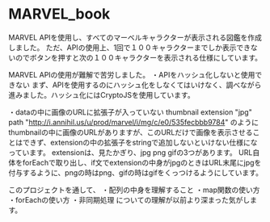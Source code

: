# MARVEL_book
MARVEL APIを使用し、すべてのマーベルキャラクターが表示される図鑑を作成しました。
ただ、APIの使用上、1回で１００キャラクターまでしか表示できないのでボタンを押すと次の１００キャラクターを表示される仕様にしています。

MARVEL APIの使用が難解で苦労しました。
・APIをハッシュ化しないと使用できない
まず、APIを使用するのにハッシュ化をしなくてはいけなく、調べながら進みました。ハッシュ化にはCryptoJSを使用しています。

・dataの中に画像のURLに拡張子が入っていない
thumbnail
extension
"jpg"
path
"http://i.annihil.us/u/prod/marvel/i/mg/c/e0/535fecbbb9784"
のようにthumbnailの中に画像のURLがありますが、このURLだけで画像を表示させることはできず、extensionの中の拡張子をstringで追加しないといけない仕様になっています。
extensionは、見たかぎり、jpg png gifの3つがあります。
URL自体をforEachで取り出し、if文でextensionの中身がjpgのときはURL末尾にjpgを付与するように、pngの時はpng、gifの時はgifをくっつけるようにしています。


このプロジェクトを通して、
・配列の中身を理解すること
・map関数の使い方
・forEachの使い方
・非同期処理
についての理解が以前より深まった気がします。

